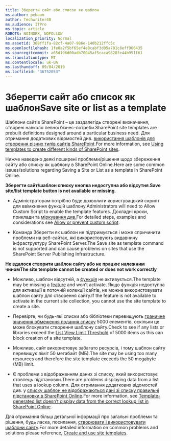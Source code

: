 ```yaml
---
title: Зберегти сайт або список як шаблон
ms.author: pebaum
author: Techwriter40
ms.audience: ITPro
ms.topic: article
ROBOTS: NOINDEX, NOFOLLOW
localization_priority: Normal
ms.assetid: 368ff1fa-82cf-4a07-986e-140b212ffc5c
ms.openlocfilehash: 1fe0a2f5bf65ef4e8cabf3d05a701c8eff966435
ms.sourcegitcommit: a65d196d00adb70045af5caca9828fe44b951f61
ms.translationtype: MT
ms.contentlocale: uk-UA
ms.lasthandoff: 09/04/2019
ms.locfileid: "36752053"
---
```

# <a name="save-site-or-list-as-a-template"></a><span data-ttu-id="a7c46-102">Зберегти сайт або список як шаблон</span><span class="sxs-lookup"><span data-stu-id="a7c46-102">Save site or list as a template</span></span>

<span data-ttu-id="a7c46-103">Шаблони сайтів SharePoint – це заздалегідь створені визначення, створені навколо певної бізнес-потреби.</span><span class="sxs-lookup"><span data-stu-id="a7c46-103">SharePoint site templates are prebuilt definitions designed around a particular business need.</span></span> <span data-ttu-id="a7c46-104">Для отримання додаткових відомостей див. [використання шаблонів для створення різних типів сайтів SharePoint](https://support.office.com/article/using-templates-to-create-different-kinds-of-sharepoint-sites-449eccec-ff99-4cf3-b62e-dcfee37e8da4).</span><span class="sxs-lookup"><span data-stu-id="a7c46-104">For more information, see [Using templates to create different kinds of SharePoint sites](https://support.office.com/article/using-templates-to-create-different-kinds-of-sharepoint-sites-449eccec-ff99-4cf3-b62e-dcfee37e8da4).</span></span>

<span data-ttu-id="a7c46-105">Нижче наведено деякі поширені проблеми/рішення щодо збереження сайту або списку як шаблону в SharePoint Online.</span><span class="sxs-lookup"><span data-stu-id="a7c46-105">Here are some common issues/solutions regarding Saving a Site or List as a template in SharePoint Online.</span></span>

<span data-ttu-id="a7c46-106">**Зберегти сайт/шаблон списку кнопка недоступна або відсутня**.</span><span class="sxs-lookup"><span data-stu-id="a7c46-106">**Save site/list template button is not available or missing**.</span></span> 

- <span data-ttu-id="a7c46-107">Адміністраторам потрібно буде дозволити користувацький скрипт для ввімкнення функцій шаблону.</span><span class="sxs-lookup"><span data-stu-id="a7c46-107">Administrators will need to Allow Custom Script to enable the template features.</span></span> <span data-ttu-id="a7c46-108">Докладні кроки, приклади та [міркування див.](https://docs.microsoft.com/sharepoint/allow-or-prevent-custom-script)</span><span class="sxs-lookup"><span data-stu-id="a7c46-108">For detailed steps, examples and considerations see [Allow or prevent custom script](https://docs.microsoft.com/sharepoint/allow-or-prevent-custom-script).</span></span>


- <span data-ttu-id="a7c46-109">Команда Зберегти як шаблон не підтримується і може спричинити проблеми на веб-сайтах, які використовують видавничу інфраструктуру SharePoint Server.</span><span class="sxs-lookup"><span data-stu-id="a7c46-109">The Save site as template command is not supported and can cause problems on sites that use the SharePoint Server Publishing Infrastructure.</span></span>


<span data-ttu-id="a7c46-110">**Не вдалося створити шаблон сайту або не працює належним чином**</span><span class="sxs-lookup"><span data-stu-id="a7c46-110">**The site template cannot be created or does not work correctly**</span></span>

- <span data-ttu-id="a7c46-111">Можливо, шаблон відсутній, а [функція](https://social.technet.microsoft.com/wiki/contents/articles/14423.sharepoint-2013-existing-features-guid.aspx) не активується.</span><span class="sxs-lookup"><span data-stu-id="a7c46-111">The template may be missing a [feature](https://social.technet.microsoft.com/wiki/contents/articles/14423.sharepoint-2013-existing-features-guid.aspx) and won’t activate.</span></span> <span data-ttu-id="a7c46-112">Якщо функція недоступна для активації в поточній колекції сайтів, не можна використовувати шаблон сайту для створення сайту.</span><span class="sxs-lookup"><span data-stu-id="a7c46-112">If the feature is not available to activate in the current site collection, you cannot use the site template to create a site.</span></span>


- <span data-ttu-id="a7c46-113">Перевірте, чи будь-які списки або бібліотеки перевищують [граничне значення обмеження подання списку](https://support.office.com/article/Manage-large-lists-and-libraries-in-SharePoint-B8588DAE-9387-48C2-9248-C24122F07C59) 5000 елементів, оскільки це може блокувати створення шаблону сайту.</span><span class="sxs-lookup"><span data-stu-id="a7c46-113">Check to see if any lists or libraries exceed the [List View Limit Threshold](https://support.office.com/article/Manage-large-lists-and-libraries-in-SharePoint-B8588DAE-9387-48C2-9248-C24122F07C59) of 5000 items as this can block creation of a site template.</span></span>


- <span data-ttu-id="a7c46-114">Можливо, сайт використовує забагато ресурсів, і тому шаблон сайту перевищує ліміт 50 мегабайт (МБ).</span><span class="sxs-lookup"><span data-stu-id="a7c46-114">The site may be using too many resources and therefore the site template exceeds the 50 megabyte (MB) limit.</span></span>


- <span data-ttu-id="a7c46-115">Є проблеми з відображенням даних зі списку, який використовує стовпець підстановки.</span><span class="sxs-lookup"><span data-stu-id="a7c46-115">There are problems displaying data from a list that uses a lookup column.</span></span> <span data-ttu-id="a7c46-116">Для отримання додаткових відомостей див. у [списку шаблон не відображаються дані зі списку правильні підстановки в SharePoint Online](https://docs.microsoft.com/sharepoint/support/lists-and-libraries/template-generated-list-incorrect-data).</span><span class="sxs-lookup"><span data-stu-id="a7c46-116">For more information, see [Template-generated list doesn’t display data from the correct lookup list in SharePoint Online](https://docs.microsoft.com/sharepoint/support/lists-and-libraries/template-generated-list-incorrect-data).</span></span>


<span data-ttu-id="a7c46-117">Для отримання більш детальної інформації про загальні проблеми та рішення, будь ласка, посилання, [створювати і використовувати шаблони сайту](https://support.office.com/article/Create-and-use-site-templates-60371B0F-00E0-4C49-A844-34759EBDD989).</span><span class="sxs-lookup"><span data-stu-id="a7c46-117">For more detailed information on common problems and solutions please reference, [Create and use site templates](https://support.office.com/article/Create-and-use-site-templates-60371B0F-00E0-4C49-A844-34759EBDD989).</span></span>


